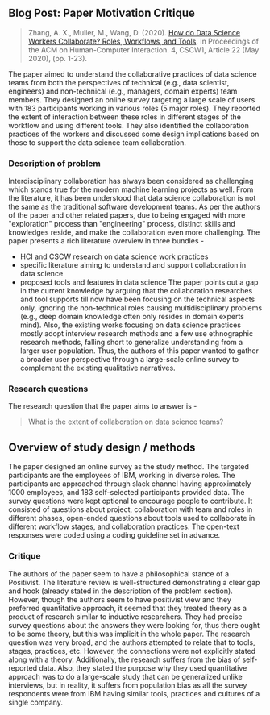 ## Blog Post: Paper Motivation Critique

> Zhang, A. X., Muller, M., Wang, D. (2020). [How do Data Science Workers Collaborate? Roles,
Workflows, and Tools](https://doi.org/10.1145/3392826). In Proceedings of the ACM on Human-Computer Interaction. 4, CSCW1, Article 22 (May 2020), (pp. 1-23). 

The paper aimed to understand the collaborative practices of data science teams from both the perspectives of technical (e.g., data scientist, engineers) and non-technical (e.g., managers, domain experts) team members. They designed an online survey targeting a large scale of users with 183 participants working in various roles (5 major roles). They reported the extent of interaction between these roles in different stages of the workflow and using different tools. They also identified the collaboration practices of the workers and discussed some design implications based on those to support the data science team collaboration.

### Description of problem

Interdisciplinary collaboration has always been considered as challenging which stands true for the modern machine learning projects as well. From the literature, it has been understood that data science collaboration is not the same as the traditional software development teams. As per the authors of the paper and other related papers, due to being engaged with more "exploration" process than "engineering" process, distinct skills and knowledges reside, and make the collaboration even more challenging.
The paper presents a rich literature overview in three bundles -
- HCI and CSCW research on data science work practices
- specific literature aiming to understand and support collaboration in data science
- proposed tools and features in data science 
The paper points out a gap in the current knowledge by arguing that the collaboration researches and tool supports till now have been focusing on the technical aspects only, ignoring the non-technical roles causing multidisciplinary problems (e.g., deep domain knowledge often only resides in domain experts mind). Also, the existing works focusing on data science practices mostly adopt interview research methods and a few use ethnographic research methods, falling short to generalize understanding from a larger user population. Thus, the authors of this paper wanted to gather a broader user perspective through a large-scale online survey to complement the existing qualitative narratives.


### Research questions
The research question that the paper aims to answer is -
> What is the extent of collaboration on data science teams?

## Overview of study design / methods 

The paper designed an online survey as the study method. The targeted participants are the employees of IBM, working in diverse roles. The participants are approached through slack channel having approximately 1000 employees, and 183 self-selected participants provided data. The survey questions were kept optional to encourage people to contribute. It consisted of questions about project, collaboration with team and roles in different phases, open-ended questions about tools used to collaborate in different workflow stages, and collaboration practices. The open-text responses were coded using a coding guideline set in advance.

### Critique

The authors of the paper seem to have a philosophical stance of a Positivist. The literature review is well-structured demonstrating a clear gap and hook (already stated in the description of the problem section). However, though the authors seem to have positivist view and they preferred quantitative approach, it seemed that they treated theory as a product of research similar to inductive researchers. They had precise survey questions about the answers they were looking for, thus there ought to be some theory, but this was implicit in the whole paper. The research question was very broad, and the authors attempted to relate that to tools, stages, practices, etc. However, the connections were not explicitly stated along with a theory. Additionally, the research suffers from the bias of self-reported data. Also, they stated the purpose why they used quantitative approach was to do a large-scale study that can be generalized unlike interviews, but in reality, it suffers from population bias as all the survey respondents were from IBM having similar tools, practices and cultures of a single company.
